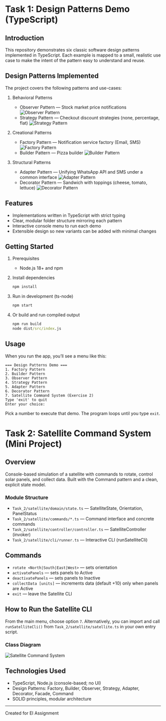 # Task 1: Design Patterns Demo (TypeScript)

## Introduction

This repository demonstrates six classic software design patterns implemented in TypeScript. Each example is mapped to a small, realistic use case to make the intent of the pattern easy to understand and reuse.

## Design Patterns Implemented

The project covers the following patterns and use-cases:

1. Behavioral Patterns
	 - Observer Pattern — Stock market price notifications
		![Observer Pattern](ClassDiagram/observer.png)
	 - Strategy Pattern — Checkout discount strategies (none, percentage, flat)
		![Strategy Pattern](ClassDiagram/strategy.png)

2. Creational Patterns
	 - Factory Pattern — Notification service factory (Email, SMS)
		![Factory Pattern](ClassDiagram/factory.png)
	 - Builder Pattern — Pizza builder
		![Builder Pattern](ClassDiagram/builder.png)

3. Structural Patterns
	 - Adapter Pattern — Unifying WhatsApp API and SMS under a common interface
		![Adapter Pattern](ClassDiagram/adapter.png)
	 - Decorator Pattern — Sandwich with toppings (cheese, tomato, lettuce)
		![Decorator Pattern](ClassDiagram/decorater.png)

## Features

- Implementations written in TypeScript with strict typing
- Clear, modular folder structure mirroring each pattern
- Interactive console menu to run each demo
- Extensible design so new variants can be added with minimal changes

## Getting Started

1. Prerequisites
	 - Node.js 18+ and npm

2. Install dependencies
	 ```cmd
	 npm install
	 ```

3. Run in development (ts-node)
	 ```cmd
	 npm start
	 ```

4. Or build and run compiled output
	 ```cmd
	 npm run build
	 node dist/src/index.js
	 ```

## Usage

When you run the app, you’ll see a menu like this:

```
=== Design Patterns Demo ===
1. Factory Pattern
2. Builder Pattern
3. Observer Pattern
4. Strategy Pattern
5. Adapter Pattern
6. Decorator Pattern
7. Satellite Command System (Exercise 2)
Type 'exit' to quit
Enter your choice:
```

Pick a number to execute that demo. The program loops until you type `exit`.

# Task 2: Satellite Command System (Mini Project)

## Overview
Console-based simulation of a satellite with commands to rotate, control solar panels, and collect data. Built with the Command pattern and a clean, explicit state model.

### Module Structure
- `Task_2/satellite/domain/state.ts` — SatelliteState, Orientation, PanelStatus
- `Task_2/satellite/commands/*.ts` — Command interface and concrete commands
- `Task_2/satellite/controller/controller.ts` — SatelliteController (invoker)
- `Task_2/satellite/cli/runner.ts` — Interactive CLI (runSatelliteCli)

## Commands
- `rotate <North|South|East|West>` — sets orientation
- `activatePanels` — sets panels to Active
- `deactivatePanels` — sets panels to Inactive
- `collectData [units]` — increments data (default +10) only when panels are Active
- `exit` — leave the Satellite CLI

## How to Run the Satellite CLI

From the main menu, choose option `7`. Alternatively, you can import and call `runSatelliteCli()` from `Task_2/satellite/satellite.ts` in your own entry script.

### Class Diagram
![Satellite Command System](ClassDiagram/satellite.png)

## Technologies Used
- TypeScript, Node.js (console-based; no UI)
- Design Patterns: Factory, Builder, Observer, Strategy, Adapter, Decorator, Facade, Command
- SOLID principles, modular architecture

---

Created for EI Assignment